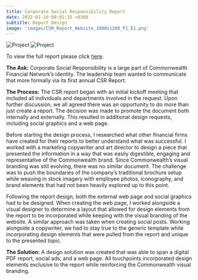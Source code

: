 ```yaml
---
title: Corporate Social Responsibility Report
date: 2022-01-10 08:01:35 +0300
subtitle: Report Design
image: 'images/CSR_Report_Website_1800x1200_P1_E1.png'
---
```


<div class="gallery-box">
  <div class="gallery">
    <img src="/myportfolio/images/CSR_Website_Mockup_1060x800_P1_E2.png" loading="lazy" alt="Project">
    <img src="/myportfolio/images/CSR_Social_Mockup_Website_1060x800_P1_E3.png" loading="lazy" alt="Project">
  </div>
</div>

To view the full report please click <a target="_blank" href="/myportfolio/images/CSR_Report.pdf">here</a>. 

<b>The Ask:</b> Corporate Social Responsibility is a large part of Commonwealth Financial Network’s identity. The leadership team wanted to communicate that more formally via its first annual CSR Report. 

<b>The Process:</b> The CSR report began with an initial kickoff meeting that included all individuals and departments involved in the request. Upon further discussion, we all agreed there was an opportunity to do more than just create a report. The decision was made to promote the document both internally and externally. This resulted in additional design requests, including social graphics and a web page.

Before starting the design process, I researched what other financial firms have created for their reports to better understand what was successful. I worked with a marketing copywriter and art director to design a piece that presented the information in a way that was easily digestible, engaging and representative of the Commonwealth brand. Since Commonwealth’s visual branding was still evolving, there was no similar document. The challenge was to push the boundaries of the company’s traditional brochure setup while weaving in stock imagery with employee photos, iconography, and brand elements that had not been heavily explored up to this point.

Following the report design, both the external web page and social graphics had to be designed. When creating the web page, I worked alongside a visual designer to determine a layout that allowed for design elements from the report to be incorporated while keeping with the visual branding of the website. A similar approach was taken when creating social posts. Working alongside a copywriter, we had to stay true to the generic template while incorporating design elements that were pulled from the report and unique to the presented topic.

<b>The Solution:</b> A design solution was created that was able to span a digital PDF report, social ads, and a web page. All touchpoints incorporated design elements exclusive to the report while reinforcing the Commonwealth visual branding.
